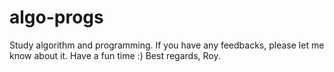 # algo-progs
Study algorithm and programming.
If you have any feedbacks, please let me know about it.
Have a fun time :)
Best regards,
Roy.

